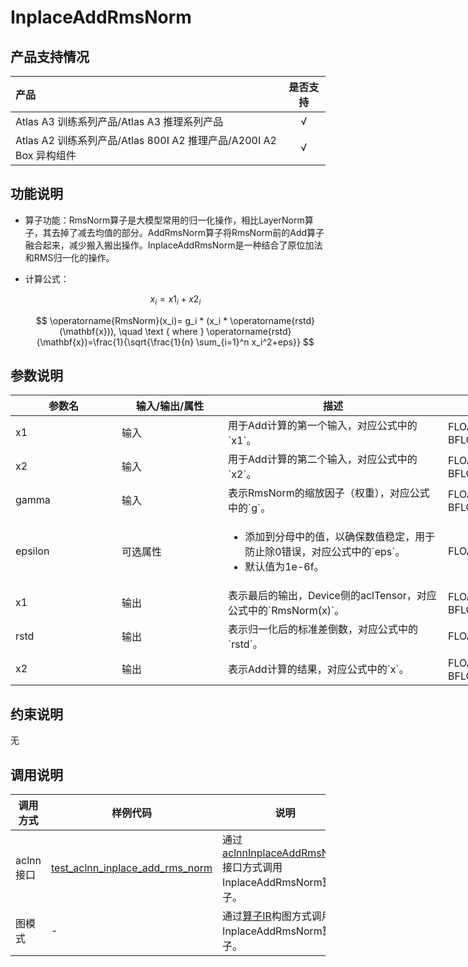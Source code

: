 # InplaceAddRmsNorm

## 产品支持情况

| 产品                                                         | 是否支持 |
| :----------------------------------------------------------- | :------: |
| <term>Atlas A3 训练系列产品/Atlas A3 推理系列产品</term>     |    √     |
| <term>Atlas A2 训练系列产品/Atlas 800I A2 推理产品/A200I A2 Box 异构组件</term> |    √     |

## 功能说明

- 算子功能：RmsNorm算子是大模型常用的归一化操作，相比LayerNorm算子，其去掉了减去均值的部分。AddRmsNorm算子将RmsNorm前的Add算子融合起来，减少搬入搬出操作。InplaceAddRmsNorm是一种结合了原位加法和RMS归一化的操作。
- 计算公式：

  $$
  x_i=x1_{i}+x2_{i}
  $$

  $$
  \operatorname{RmsNorm}(x_i)= g_i * (x_i * \operatorname{rstd}(\mathbf{x})), \quad \text { where } \operatorname{rstd}(\mathbf{x})=\frac{1}{\sqrt{\frac{1}{n} \sum_{i=1}^n x_i^2+eps}}
  $$

## 参数说明

<table style="undefined;table-layout: fixed; width: 1005px"><colgroup>
  <col style="width: 170px">
  <col style="width: 170px">
  <col style="width: 352px">
  <col style="width: 213px">
  <col style="width: 100px">
  </colgroup>
  <thead>
    <tr>
      <th>参数名</th>
      <th>输入/输出/属性</th>
      <th>描述</th>
      <th>数据类型</th>
      <th>数据格式</th>
    </tr></thead>
  <tbody>
    <tr>
      <td>x1</td>
      <td>输入</td>
      <td>用于Add计算的第一个输入，对应公式中的`x1`。</td>
      <td>FLOAT32、FLOAT16、BFLOAT16</td>
      <td>ND</td>
    </tr>
    <tr>
      <td>x2</td>
      <td>输入</td>
      <td>用于Add计算的第二个输入，对应公式中的`x2`。</td>
      <td>FLOAT32、FLOAT16、BFLOAT16</td>
      <td>ND</td>
    </tr>
    <tr>
      <td>gamma</td>
      <td>输入</td>
      <td>表示RmsNorm的缩放因子（权重），对应公式中的`g`。</td>
      <td>FLOAT32、FLOAT16、BFLOAT16</td>
      <td>ND</td>
    </tr>
    <tr>
      <td>epsilon</td>
      <td>可选属性</td>
      <td><ul><li>添加到分母中的值，以确保数值稳定，用于防止除0错误，对应公式中的`eps`。</li><li>默认值为1e-6f。</li></ul></td>
      <td>FLOAT</td>
      <td>-</td>
    </tr>
    <tr>
      <td>x1</td>
      <td>输出</td>
      <td>表示最后的输出，Device侧的aclTensor，对应公式中的`RmsNorm(x)`。</td>
      <td>FLOAT32、FLOAT16、BFLOAT16</td>
      <td>ND</td>
    </tr>
    <tr>
      <td>rstd</td>
      <td>输出</td>
      <td>表示归一化后的标准差倒数，对应公式中的`rstd`。</td>
      <td>FLOAT32</td>
      <td>ND</td>
    </tr>
    <tr>
      <td>x2</td>
      <td>输出</td>
      <td>表示Add计算的结果，对应公式中的`x`。</td>
      <td>FLOAT32、FLOAT16、BFLOAT16</td>
      <td>ND</td>
    </tr>
  </tbody></table>


## 约束说明

无

## 调用说明

| 调用方式   | 样例代码           | 说明                                         |
| ---------------- | --------------------------- | --------------------------------------------------- |
| aclnn接口  | [test_aclnn_inplace_add_rms_norm](examples/test_aclnn_inplace_add_rms_norm.cpp) | 通过[aclnnInplaceAddRmsNorm](docs/aclnnInplaceAddRmsNorm.md)接口方式调用InplaceAddRmsNorm算子。 |
| 图模式 | -  | 通过[算子IR](op_graph/inplace_add_rms_norm_proto.h)构图方式调用InplaceAddRmsNorm算子。         |

<!--[test_geir_inplace_add_rms_norm](examples/test_geir_inplace_add_rms_norm.cpp)-->